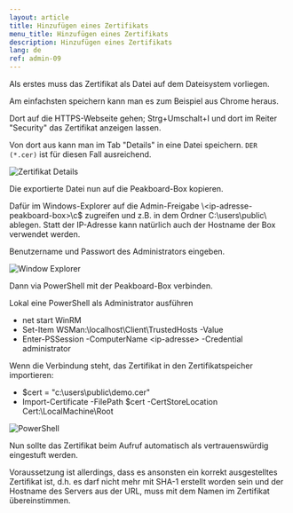 ```yaml
---
layout: article
title: Hinzufügen eines Zertifikats
menu_title: Hinzufügen eines Zertifikats
description: Hinzufügen eines Zertifikats
lang: de
ref: admin-09
---
```


Als erstes muss das Zertifikat als Datei auf dem Dateisystem vorliegen.

Am einfachsten speichern kann man es zum Beispiel aus Chrome heraus.

Dort auf die HTTPS-Webseite gehen; Strg+Umschalt+I und dort im Reiter "Security" das Zertifikat anzeigen lassen.

Von dort aus kann man im Tab "Details" in eine Datei speichern. `DER (*.cer)` ist für diesen Fall ausreichend.

![Zertifikat Details](/assets/images/admin/certificates/zertifikat-details.png)

Die exportierte Datei nun auf die Peakboard-Box kopieren.

Dafür im Windows-Explorer auf die Admin-Freigabe \\\<ip-adresse-peakboard-box\>\c$ zugreifen und z.B. in dem Ordner C:\users\public\ ablegen.
Statt der IP-Adresse kann natürlich auch der Hostname der Box verwendet werden.

Benutzername und Passwort des Administrators eingeben.

![Window Explorer](/assets/images/admin/certificates/windows-explorer.png)

Dann via PowerShell mit der Peakboard-Box verbinden.

Lokal eine PowerShell als Administrator ausführen

* net start WinRM
* Set-Item WSMan:\localhost\Client\TrustedHosts -Value <ip-adresse>
* Enter-PSSession -ComputerName \<ip-adresse\> -Credential administrator

Wenn die Verbindung steht, das Zertifikat in den Zertifikatspeicher importieren:

* $cert = "c:\users\public\demo.cer"
* Import-Certificate -FilePath $cert -CertStoreLocation Cert:\LocalMachine\Root

![PowerShell](/assets/images/admin/certificates/powershell.png)

Nun sollte das Zertifikat beim Aufruf automatisch als vertrauenswürdig eingestuft werden.

Voraussetzung ist allerdings, dass es ansonsten ein korrekt ausgestelltes Zertifikat ist, d.h. es darf nicht mehr mit SHA-1 erstellt worden sein und der Hostname des Servers aus der URL, muss mit dem Namen im Zertifikat übereinstimmen.
